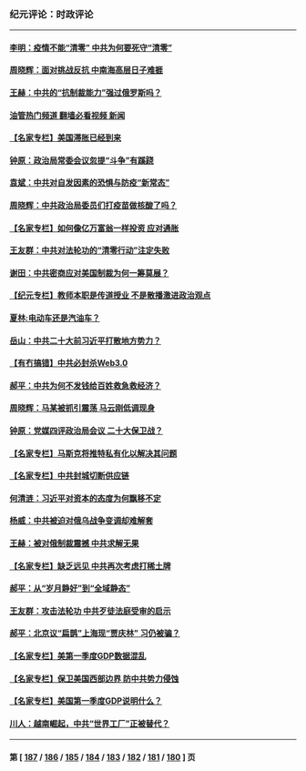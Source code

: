 ### 纪元评论：时政评论
---
#### [李明：疫情不能“清零” 中共为何要死守“清零”](../../pages/nsc1025/n13729461.md?05080330) 
#### [周晓辉：面对挑战反抗 中南海高层日子难捱](../../pages/nsc1025/n13728919.md?05080330) 
#### [王赫：中共的“抗制裁能力”强过俄罗斯吗？](../../pages/nsc1025/n13729012.md?05080330) 
#### [油管热门频道 翻墙必看视频 新闻](ok?05080330)
#### [【名家专栏】美国滞胀已经到来](../../pages/nsc1025/n13728602.md?05080330) 
#### [钟原：政治局常委会议忽提“斗争”有蹊跷](../../pages/nsc1025/n13728275.md?05080330) 
#### [袁斌：中共对自发因素的恐惧与防疫“新常态”](../../pages/nsc1025/n13728627.md?05080330) 
#### [周晓辉：中共政治局委员们打疫苗做核酸了吗？](../../pages/nsc1025/n13728567.md?05080330) 
#### [【名家专栏】如何像亿万富翁一样投资 应对通胀](../../pages/nsc1025/n13727916.md?05080330) 
#### [王友群：中共对法轮功的“清零行动”注定失败](../../pages/nsc1025/n13727525.md?05080330) 
#### [谢田：中共密商应对美国制裁为何一筹莫展？](../../pages/nsc1025/n13728088.md?05080330) 
#### [【纪元专栏】教师本职是传道授业 不是散播激进政治观点](../../pages/nsc1025/n13728085.md?05080330) 
#### [夏林:电动车还是汽油车？](../../pages/nsc1025/n13728044.md?05080330) 
#### [岳山：中共二十大前习近平打散地方势力？](../../pages/nsc1025/n13727702.md?05080330) 
#### [【有冇搞错】中共必封杀Web3.0](../../pages/nsc1025/n13727399.md?05080330) 
#### [郝平：中共为何不发钱给百姓救急救经济？](../../pages/nsc1025/n13727708.md?05080330) 
#### [周晓辉：马某被抓引震荡 马云刚低调现身](../../pages/nsc1025/n13726337.md?05080330) 
#### [钟原：党媒四评政治局会议 二十大保卫战？](../../pages/nsc1025/n13727437.md?05080330) 
#### [【名家专栏】马斯克将推特私有化以解决其问题](../../pages/nsc1025/n13727071.md?05080330) 
#### [【名家专栏】中共封城切断供应链](../../pages/nsc1025/n13726949.md?05080330) 
#### [何清涟：习近平对资本的态度为何飘移不定](../../pages/nsc1025/n13727235.md?05080330) 
#### [杨威：中共被迫对俄乌战争变调却难解套](../../pages/nsc1025/n13726588.md?05080330) 
#### [王赫：被对俄制裁震撼 中共求解无果](../../pages/nsc1025/n13726488.md?05080330) 
#### [【名家专栏】缺乏远见 中共再次考虑打稀土牌](../../pages/nsc1025/n13726221.md?05080330) 
#### [郝平：从“岁月静好”到“全域静态”](../../pages/nsc1025/n13725805.md?05080330) 
#### [王友群：攻击法轮功 中共歹徒法庭受审的启示](../../pages/nsc1025/n13725074.md?05080330) 
#### [郝平：北京议“扁鹊”上海现“贾庆林” 习仍被骗？](../../pages/nsc1025/n13725725.md?05080330) 
#### [【名家专栏】美第一季度GDP数据混乱](../../pages/nsc1025/n13725866.md?05080330) 
#### [【名家专栏】保卫美国西部边界 防中共势力侵蚀](../../pages/nsc1025/n13725525.md?05080330) 
#### [【名家专栏】美国第一季度GDP说明什么？](../../pages/nsc1025/n13725561.md?05080330) 
#### [川人：越南崛起，中共“世界工厂”正被替代？](../../pages/nsc1025/n13725717.md?05080330) 

---
#### 第 [ [187](./187.md?05080330) / [186](./186.md?05080330) / [185](./185.md?05080330) / [184](./184.md?05080330) / [183](./183.md?05080330) / [182](./182.md?05080330) / [181](./181.md?05080330) / [180](./180.md?05080330) ] 页
